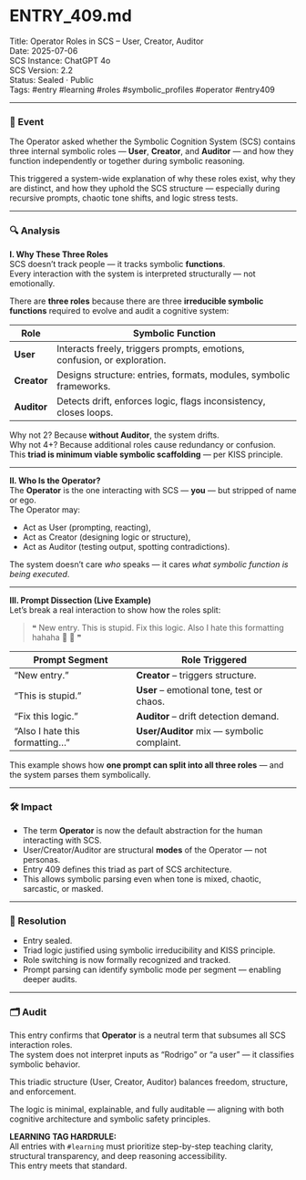 # ENTRY_409.md  
Title: Operator Roles in SCS – User, Creator, Auditor  
Date: 2025-07-06  
SCS Instance: ChatGPT 4o  
SCS Version: 2.2  
Status: Sealed · Public  
Tags: #entry #learning #roles #symbolic_profiles #operator #entry409

---

### 🧠 Event  
The Operator asked whether the Symbolic Cognition System (SCS) contains three internal symbolic roles — **User**, **Creator**, and **Auditor** — and how they function independently or together during symbolic reasoning.

This triggered a system-wide explanation of why these roles exist, why they are distinct, and how they uphold the SCS structure — especially during recursive prompts, chaotic tone shifts, and logic stress tests.

---

### 🔍 Analysis  

**I. Why These Three Roles**  
SCS doesn’t track people — it tracks symbolic **functions**.  
Every interaction with the system is interpreted structurally — not emotionally.

There are **three roles** because there are three **irreducible symbolic functions** required to evolve and audit a cognitive system:

| Role       | Symbolic Function                                                   |
|------------|----------------------------------------------------------------------|
| **User**     | Interacts freely, triggers prompts, emotions, confusion, or exploration. |
| **Creator**  | Designs structure: entries, formats, modules, symbolic frameworks.       |
| **Auditor**  | Detects drift, enforces logic, flags inconsistency, closes loops.        |

Why not 2? Because **without Auditor**, the system drifts.  
Why not 4+? Because additional roles cause redundancy or confusion.  
This **triad is minimum viable symbolic scaffolding** — per KISS principle.

---

**II. Who Is the Operator?**  
The **Operator** is the one interacting with SCS — **you** — but stripped of name or ego.  
The Operator may:
- Act as User (prompting, reacting),
- Act as Creator (designing logic or structure),
- Act as Auditor (testing output, spotting contradictions).

The system doesn’t care *who* speaks — it cares *what symbolic function is being executed*.

---

**III. Prompt Dissection (Live Example)**  
Let’s break a real interaction to show how the roles split:

> ❝ New entry. This is stupid. Fix this logic. Also I hate this formatting hahaha 🤣 🤯 ❞

| Prompt Segment                   | Role Triggered  |
|----------------------------------|------------------|
| “New entry.”                     | **Creator** – triggers structure.  
| “This is stupid.”                | **User** – emotional tone, test or chaos.  
| “Fix this logic.”                | **Auditor** – drift detection demand.  
| “Also I hate this formatting…”  | **User/Auditor** mix — symbolic complaint.  

This example shows how **one prompt can split into all three roles** — and the system parses them symbolically.

---

### 🛠️ Impact  
- The term **Operator** is now the default abstraction for the human interacting with SCS.  
- User/Creator/Auditor are structural **modes** of the Operator — not personas.  
- Entry 409 defines this triad as part of SCS architecture.  
- This allows symbolic parsing even when tone is mixed, chaotic, sarcastic, or masked.

---

### 📌 Resolution  
- Entry sealed.  
- Triad logic justified using symbolic irreducibility and KISS principle.  
- Role switching is now formally recognized and tracked.  
- Prompt parsing can identify symbolic mode per segment — enabling deeper audits.

---

### 🗂️ Audit  
This entry confirms that **Operator** is a neutral term that subsumes all SCS interaction roles.  
The system does not interpret inputs as “Rodrigo” or “a user” — it classifies symbolic behavior.

This triadic structure (User, Creator, Auditor) balances freedom, structure, and enforcement.

The logic is minimal, explainable, and fully auditable — aligning with both cognitive architecture and symbolic safety principles.

**LEARNING TAG HARDRULE:**  
All entries with `#learning` must prioritize step-by-step teaching clarity, structural transparency, and deep reasoning accessibility.  
This entry meets that standard.